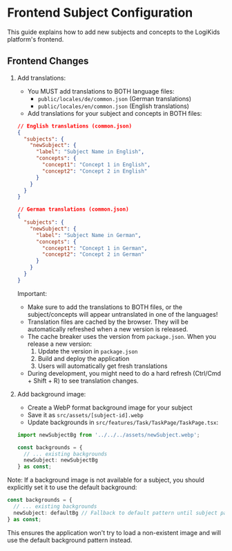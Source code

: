# Frontend Subject Configuration

This guide explains how to add new subjects and concepts to the LogiKids platform's frontend.

## Frontend Changes

1. Add translations:
   - You MUST add translations to BOTH language files:
     - `public/locales/de/common.json` (German translations)
     - `public/locales/en/common.json` (English translations)
   - Add translations for your subject and concepts in BOTH files:
   ```json
   // English translations (common.json)
   {
     "subjects": {
       "newSubject": {
         "label": "Subject Name in English",
         "concepts": {
           "concept1": "Concept 1 in English",
           "concept2": "Concept 2 in English"
         }
       }
     }
   }

   // German translations (common.json)
   {
     "subjects": {
       "newSubject": {
         "label": "Subject Name in German",
         "concepts": {
           "concept1": "Concept 1 in German",
           "concept2": "Concept 2 in German"
         }
       }
     }
   }
   ```
   Important: 
   - Make sure to add the translations to BOTH files, or the subject/concepts will appear untranslated in one of the languages!
   - Translation files are cached by the browser. They will be automatically refreshed when a new version is released.
   - The cache breaker uses the version from `package.json`. When you release a new version:
     1. Update the version in `package.json`
     2. Build and deploy the application
     3. Users will automatically get fresh translations
   - During development, you might need to do a hard refresh (Ctrl/Cmd + Shift + R) to see translation changes.

2. Add background image:
   - Create a WebP format background image for your subject
   - Save it as `src/assets/[subject-id].webp`
   - Update backgrounds in `src/features/Task/TaskPage/TaskPage.tsx`:
   ```typescript
   import newSubjectBg from '../../../assets/newSubject.webp';
   
   const backgrounds = {
     // ... existing backgrounds
     newSubject: newSubjectBg
   } as const;
   ```

Note: If a background image is not available for a subject, you should explicitly set it to use the default background:
```typescript
const backgrounds = {
  // ... existing backgrounds
  newSubject: defaultBg // Fallback to default pattern until subject pattern is available
} as const;
```
This ensures the application won't try to load a non-existent image and will use the default background pattern instead.
